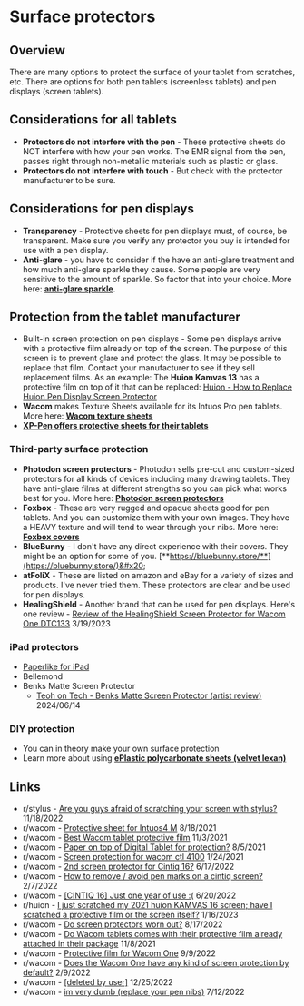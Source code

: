 # Surface protectors

## Overview

There are many options to protect the surface of your tablet from scratches, etc. There are options for both pen tablets (screenless tablets) and pen displays (screen tablets). &#x20;

## Considerations for all tablets&#x20;

* **Protectors do not interfere with the pen** - These protective sheets do NOT interfere with how your pen works. The EMR signal from the pen, passes right through non-metallic materials such as plastic or glass. &#x20;
* **Protectors do not interfere with touch** - But check with the protector manufacturer to be sure.&#x20;

## Considerations for pen displays

* **Transparency** - Protective sheets for pen displays must, of course, be transparent. Make sure you verify any protector you buy is intended for use with a pen display.
* **Anti-glare** - you have to consider if the have an anti-glare treatment and how much anti-glare sparkle they cause. Some people are very sensitive to the amount of sparkle. So factor that into your choice. More here: [**anti-glare sparkle**](../../guides/pen-displays/anti-glare-sparkle.md).&#x20;

## Protection from the tablet manufacturer

* Built-in screen protection on pen displays - Some pen displays arrive with a protective film already on top of the screen. The purpose of this screen is to prevent glare and protect the glass.  It may be possible to replace that film. Contact your manufacturer to see if they sell replacement films. As an example: The **Huion Kamvas 13** has a protective film on top of it that can be replaced: [Huion - How to Replace Huion Pen Display Screen Protector](https://www.youtube.com/watch?v=B8CyIZfX8co)
* **Wacom** makes Texture Sheets available for its Intuos Pro pen tablets. More here: [**Wacom texture sheets**](../../product-info/wacom/wacom-texture-sheets.md)&#x20;
* [**XP-Pen offers protective sheets for their tablets**](../../product-info/xp-pen/xp-pen-protective-sheets.md)

### Third-party surface protection

* **Photodon screen protectors** - Photodon sells pre-cut and custom-sized protectors for all kinds of devices including many drawing tablets. They have anti-glare films at different strengths so you can pick what works best for you. More here: [**Photodon screen protectors**](photodon-screen-protectors.md)
* **Foxbox** - These are very rugged and opaque sheets good for pen tablets. And you can customize them with your own images. They have a HEAVY texture and will tend to wear through your nibs. More here: [**Foxbox covers**](foxbox-covers.md)&#x20;
* **BlueBunny** - I don't have any direct experience with their covers. They might be an option for some of you. [**https://bluebunny.store/**](https://bluebunny.store/)&#x20;
* **atFoliX** - These are listed on amazon and eBay for a variety of sizes and products. I've never tried them. These protectors are clear and be used for pen displays.
* **HealingShield** - Another brand that can be used for pen displays. Here's one review - [Review of the HealingShield Screen Protector for Wacom One DTC133](https://www.reddit.com/r/wacom/comments/11vr3sv/review\_of\_the\_healingshield\_screen\_protector\_for/) 3/19/2023

### iPad protectors

* [Paperlike for iPad](paperlike-for-ipad.md) &#x20;
* Bellemond
* Benks Matte Screen Protector
  * [Teoh on Tech - Benks Matte Screen Protector (artist review)](https://www.youtube.com/watch?v=vZM\_y38UiGU) 2024/06/14

### DIY protection

* You can in theory make your own surface protection
* Learn more about using [**ePlastic polycarbonate sheets (velvet lexan)**](eplastic-polycarbonate-sheets-velvet-lexan.md)

## Links

* r/stylus - [Are you guys afraid of scratching your screen with stylus?](https://www.reddit.com/r/stylus/comments/yyix9r/are\_you\_guys\_afraid\_of\_scratching\_your\_screen/) 11/18/2022
* r/wacom - [Protective sheet for Intuos4 M](https://www.reddit.com/r/wacom/comments/p6omxz/protective\_sheet\_for\_intuos4\_m/) 8/18/2021
* r/wacom - [Best Wacom tablet protective film](https://www.reddit.com/r/wacom/comments/qlrq7u/best\_wacom\_tablet\_protective\_film/) 11/3/2021
* r/wacom - [Paper on top of Digital Tablet for protection?](https://www.reddit.com/r/wacom/comments/oy8i1r/paper\_on\_top\_of\_digital\_tablet\_for\_protection/) 8/5/2021
* r/wacom - [Screen protection for wacom ctl 4100](https://www.reddit.com/r/wacom/comments/l3yp8k/screen\_protection\_for\_wacom\_ctl\_4100/) 1/24/2021
* r/wacom - [2nd screen protector for Cintiq 16?](https://www.reddit.com/r/wacom/comments/ve2shi/2nd\_screen\_protector\_for\_cintiq\_16/) 6/17/2022
* r/wacom - [How to remove / avoid pen marks on a cintiq screen?](https://www.reddit.com/r/wacom/comments/sn534s/how\_to\_remove\_avoid\_pen\_marks\_on\_a\_cintiq\_screen/) 2/7/2022
* r/wacom - [\[CINTIQ 16\] Just one year of use :(](https://www.reddit.com/r/wacom/comments/vguc1a/cintiq\_16\_just\_one\_year\_of\_use/) 6/20/2022
* r/huion - [I just scratched my 2021 huion KAMVAS 16 screen; have I scratched a protective film or the screen itself?](https://www.reddit.com/r/huion/comments/10d6u79/i\_just\_scratched\_my\_2021\_huion\_kamvas\_16\_screen/) 1/16/2023
* r/wacom - [Do screen protectors worn out?](https://www.reddit.com/r/wacom/comments/wr3zi1/do\_screen\_protectors\_worn\_out/) 8/17/2022
* r/wacom - [Do Wacom tablets comes with their protective film already attached in their package](https://www.reddit.com/r/wacom/comments/qp5u1c/do\_wacom\_tablets\_comes\_with\_their\_protective\_film/) 11/8/2021
* r/wacom - [Protective film for Wacom One](https://www.reddit.com/r/wacom/comments/x9jsbl/protective\_film\_for\_wacom\_one/) 9/9/2022
* r/wacom - [Does the Wacom One have any kind of screen protection by default?](https://www.reddit.com/r/wacom/comments/soijb4/does\_the\_wacom\_one\_have\_any\_kind\_of\_screen/) 2/9/2022
* r/wacom - [\[deleted by user\]](https://www.reddit.com/r/wacom/comments/zv593v/does\_cintiq\_13hd\_have\_screen\_protection\_see\_coment/) 12/25/2022
* r/wacom - [im very dumb (replace your pen nibs)](https://www.reddit.com/r/wacom/comments/vwy9q8/im\_very\_dumb\_replace\_your\_pen\_nibs/) 7/12/2022
